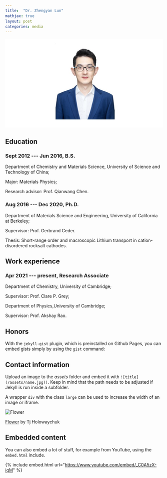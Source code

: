 ```yaml
---
title:  "Dr. Zhengyan Lun"
mathjax: true
layout: post
categories: media
---
```





![Zhengyan Lun](/Photo.jpg)

## Education

### Sept 2012 --- Jun 2016, B.S.
Department of Chemistry and Materials Science, University of Science and Technology of China; 

Major: Materials Physics; 

Research advisor: Prof. Qianwang Chen.

### Aug 2016 --- Dec 2020, Ph.D.
Department of Materials Science and Engineering, University of California at Berkeley; 

Supervisor: Prof. Gerbrand Ceder.

Thesis: Short-range order and macroscopic Lithium transport in cation-disordered rocksalt cathodes.


## Work experience

### Apr 2021 --- present,  Research Associate 
Department of Chemistry, University of Cambridge;

Supervisor: Prof. Clare P. Grey; 

Department of Physics,University of Cambridge;

Supervisor: Prof. Akshay Rao.


## Honors

With the `jekyll-gist` plugin, which is preinstalled on Github Pages, you can embed gists simply by using the `gist` command:

<script src="https://gist.github.com/5555251.js?file=gist.md"></script>

## Contact information

Upload an image to the *assets* folder and embed it with `![title](/assets/name.jpg))`. Keep in mind that the path needs to be adjusted if Jekyll is run inside a subfolder.

A wrapper `div` with the class `large` can be used to increase the width of an image or iframe.

![Flower](https://user-images.githubusercontent.com/4943215/55412447-bcdb6c80-5567-11e9-8d12-b1e35fd5e50c.jpg)

[Flower](https://unsplash.com/photos/iGrsa9rL11o) by Tj Holowaychuk

## Embedded content

You can also embed a lot of stuff, for example from YouTube, using the `embed.html` include.

{% include embed.html url="https://www.youtube.com/embed/_C0A5zX-iqM" %}

